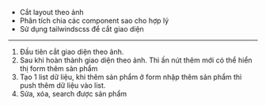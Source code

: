 - Cắt layout theo ảnh
- Phân tích chia các component sao cho hợp lý
- Sử dụng tailwindscss để cắt giao diện
----
1. Đầu tiên cắt giao diện theo ảnh.
2. Sau khi hoàn thành giao diện theo ảnh. Thì ấn nút thêm mới có thể hiển thị form thêm sản phẩm
3. Tạo 1 list dữ liệu, khi thêm sản phẩm ở form nhập thêm sản phẩm thì push thêm dữ liệu vào list.
4. Sửa, xóa, search được sản phẩm


